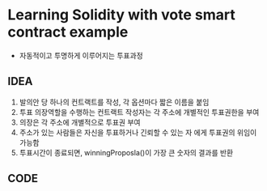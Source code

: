 # Learning Solidity with vote smart contract example
- 자동적이고 투명하게 이루어지는 투표과정

## IDEA
1. 발의안 당 하나의 컨트랙트를 작성, 각 옵션마다 짧은 이름을 붙임
2. 투표 의장역할을 수행하는 컨트랙트 작성자는 각 주소에 개별적인 투표권한을 부여
3. 의장은 각 주소에 개별적으로 투표권 부여
4. 주소가 있는 사람들은 자신을 투표하거나 긴뢰할 수 있는 자 에게 투표권의 위임이 가능함
5. 투표시간이 종료되면, winningProposla()이 가장 큰 숫자의 결과를 반환

## CODE
